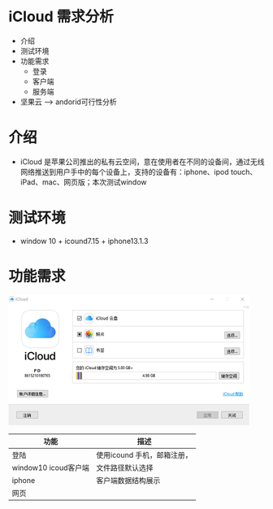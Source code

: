 # iCloud 需求分析
  - 介绍
  - 测试环境
  - 功能需求
      - 登录
      - 客户端
      - 服务端
  - 坚果云 --> andorid可行性分析

# 介绍
  - iCloud 是苹果公司推出的私有云空间，意在使用者在不同的设备间，通过无线网络推送到用户手中的每个设备上，支持的设备有：iphone、ipod touch、 iPad、mac、网页版；本次测试window
# 测试环境
  -  window 10 + icound7.15 + iphone13.1.3

# 功能需求
![](https://github.com/openthos/multiwin-analysis/blob/master/multiwindow/dongpeng/iCloud/icoud_icon/icound_icon.png)

|功能|描述|
|---|---|
|登陆|使用icound 手机，邮箱注册，|
|window10 icoud客户端|文件路径默认选择|
|iphone|客户端数据结构展示|
|网页||




